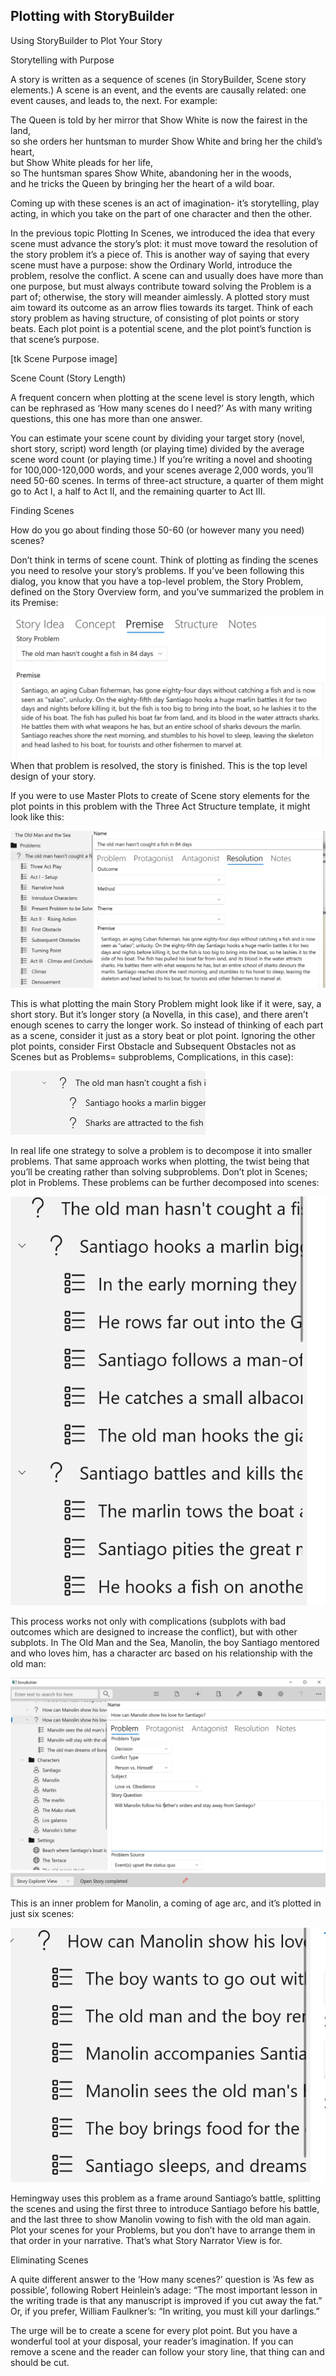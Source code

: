 ## Plotting with StoryBuilder ##
Using StoryBuilder to Plot Your Story <br/>


Storytelling with Purpose <br/>

A story is written as a sequence of scenes (in StoryBuilder, Scene story elements.) A scene is an event, and the events are causally related: one event causes, and leads to, the next. For example: <br/>

The Queen is told by her mirror that Show White is now the fairest in the land,  <br/>
so she orders her huntsman to murder Show White and bring her the child’s heart,                      <br/>
but Show White pleads for her life,  <br/>
            so The huntsman spares Show White, abandoning her in the woods, <br/>
            and he tricks the Queen by bringing her the heart of a wild boar. <br/>

Coming up with these scenes is an act of imagination- it’s storytelling, play acting, in which you take on the part of one character and then the other. <br/>

In the previous topic Plotting In Scenes, we introduced the idea that every scene must advance the story’s plot: it must move toward the resolution of the story problem it’s a piece of.  This is another way of saying that every scene must have a purpose: show the Ordinary World, introduce the problem, resolve the conflict. A scene can and usually does have more than one purpose, but  must always contribute toward solving the Problem is a part of; otherwise, the story will meander aimlessly. A plotted story must aim toward its outcome as an arrow flies towards its target. Think of each story problem as having structure, of consisting of plot points or story beats. Each plot point is a potential scene, and the plot point’s function is that scene’s purpose. <br/>

[tk Scene Purpose image] <br/>

Scene Count (Story Length) <br/>

A frequent concern when plotting at the scene level is story length, which can be rephrased as ‘How many scenes do I need?’ As with many writing questions, this one has more than one answer.  <br/>

You can estimate your scene count by dividing your target story (novel, short story, script) word length (or playing time) divided by the average scene word count (or playing time.) If you’re writing a novel and shooting for 100,000-120,000 words, and your scenes average 2,000 words, you’ll need 50-60 scenes. In terms of three-act structure, a quarter of them might go to Act I, a  half to Act II, and the remaining quarter to Act III. <br/>

Finding Scenes <br/>

How do you go about finding those 50-60  (or however many you need) scenes?   <br/>

Don’t think in terms of scene count. Think of plotting as finding the scenes you need to resolve your story’s problems.  If you’ve been following this dialog, you know that you  have a top-level problem, the Story Problem, defined on the Story Overview form, and you’ve summarized the problem in its Premise: <br/>

![](Plotting-with-StoryBuilder-Premise.png)
 When that problem is resolved, the story is finished. This is the top level design of your story. <br/>

If you were to use Master Plots to create of Scene story elements for the plot points in this problem with the Three Act Structure template, it might look like this: <br/>

![](Plotting-with-StoryBuilder-Story-Problem-MasterPlots-Scene-list.png)

This is what plotting the main Story Problem might look like if it were, say, a short story. But it’s longer story (a Novella, in this case), and there aren’t enough scenes to carry the longer work. So instead of thinking of each part as  a scene, consider it just as a story beat or plot point. Ignoring the other plot points, consider First Obstacle and Subsequent Obstacles not as Scenes but as Problems= subproblems, Complications, in this case): <br/>

![](Plotting-with-StoryBuilder-Complication-SubProblems.png)

In real life one strategy to solve a problem is to decompose it into smaller problems. That same approach works when plotting, the twist being that you’ll be creating rather than solving subproblems. Don’t plot in Scenes;  plot in Problems. These problems can be further decomposed into scenes: <br/>

![](Plotting-with-StoryBuilder-SubProblems-Epanded-into-Scenes.png)

This process works not only with complications (subplots with bad outcomes which are designed to increase the conflict), but with other subplots. In The Old Man and the Sea, Manolin, the boy Santiago mentored and who loves him, has a character arc based on his relationship with the old man: <br/>

![](StoryBuilder-Manolin-Problem.png)

This is an inner problem for Manolin, a coming of age arc, and it’s plotted in just six scenes: <br/>

![](Plotting-with-StoryBuilder-Manolin-Subplot.png)

Hemingway uses this problem as a frame around Santiago’s battle, splitting the scenes and using the first three to introduce Santiago before his battle, and the last three to show Manolin vowing to fish with the old man again. Plot your scenes for your Problems, but you don’t have to arrange them in that order in your narrative. That’s what Story Narrator View is for. <br/>

Eliminating Scenes  <br/>

A quite different answer to the ‘How many scenes?’ question is ‘As few as possible’, following Robert Heinlein’s adage: “The most important lesson in the writing trade is that any manuscript is improved if you cut away the fat.” Or, if you prefer, William Faulkner’s: “In writing, you must kill your darlings.” <br/>

The urge will be to create a scene for every plot point.  But you have a wonderful tool at your disposal, your reader’s imagination. If you can remove a scene and the reader can follow your story line, that thing can and should be cut. <br/>
